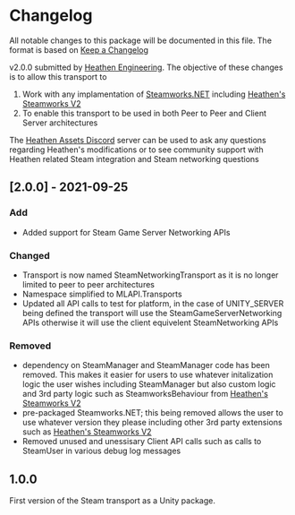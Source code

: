 # Changelog
All notable changes to this package will be documented in this file. The format is based on [Keep a Changelog](http://keepachangelog.com/en/1.0.0/)

v2.0.0 submitted by [Heathen Engineering](https://assetstore.unity.com/publishers/5836). The objective of these changes is to allow this transport to 

1. Work with any implamentation of [Steamworks.NET](https://github.com/rlabrecque/Steamworks.NET) including [Heathen's Steamworks V2](https://assetstore.unity.com/packages/tools/integration/steamworks-v2-complete-190316)
2. To enable this transport to be used in both Peer to Peer and Client Server architectures

The [Heathen Assets Discord](https://discord.gg/6X3xrRc) server can be used to ask any questions regarding Heathen's modifications or to see community support with Heathen related Steam integration and Steam networking questions

## [2.0.0] - 2021-09-25
### Add
- Added support for Steam Game Server Networking APIs

### Changed
- Transport is now named SteamNetworkingTransport as it is no longer limited to peer to peer architectures
- Namespace simplified to MLAPI.Transports
- Updated all API calls to test for platform, in the case of UNITY_SERVER being defined the transport will use the SteamGameServerNetworking APIs otherwise it will use the client equivelent SteamNetworking APIs

### Removed
- dependency on SteamManager and SteamManager code has been removed. This makes it easier for users to use whatever initalization logic the user wishes including SteamManager but also custom logic and 3rd party logic such as SteamworksBehaviour from [Heathen's Steamworks V2](https://assetstore.unity.com/packages/tools/integration/steamworks-v2-complete-190316)
- pre-packaged Steamworks.NET; this being removed allows the user to use whatever version they please including other 3rd party extensions such as [Heathen's Steamworks V2](https://assetstore.unity.com/packages/tools/integration/steamworks-v2-complete-190316)
- Removed unused and unessisary Client API calls such as calls to SteamUser in various debug log messages

## 1.0.0
First version of the Steam transport as a Unity package.